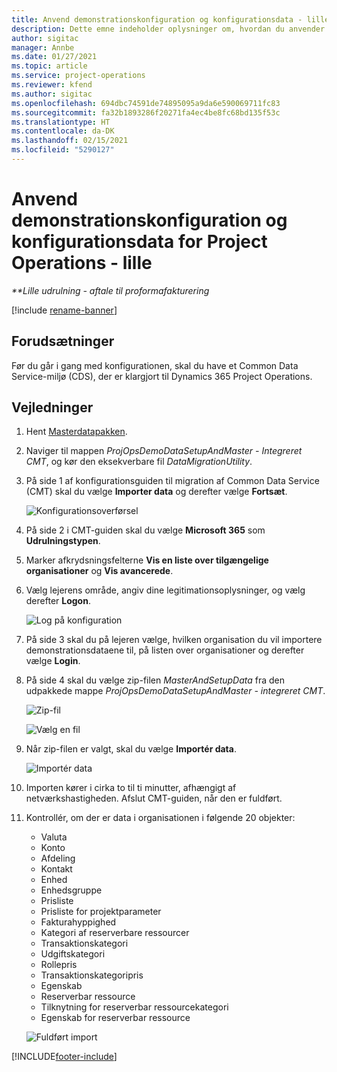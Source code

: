 ```yaml
---
title: Anvend demonstrationskonfiguration og konfigurationsdata - lille
description: Dette emne indeholder oplysninger om, hvordan du anvender demonstrationskonfiguration og konfigurationsdata i forbindelse med Project Operations.
author: sigitac
manager: Annbe
ms.date: 01/27/2021
ms.topic: article
ms.service: project-operations
ms.reviewer: kfend
ms.author: sigitac
ms.openlocfilehash: 694dbc74591de74895095a9da6e590069711fc83
ms.sourcegitcommit: fa32b1893286f20271fa4ec4be8fc68bd135f53c
ms.translationtype: HT
ms.contentlocale: da-DK
ms.lasthandoff: 02/15/2021
ms.locfileid: "5290127"
---
```

# <a name="apply-demo-setup-and-configuration-data-for-project-operations---lite"></a>Anvend demonstrationskonfiguration og konfigurationsdata for Project Operations - lille 

_**Lille udrulning - aftale til proformafakturering_

[!include [rename-banner](~/includes/cc-data-platform-banner.md)]

## <a name="prerequisites"></a>Forudsætninger

Før du går i gang med konfigurationen, skal du have et Common Data Service-miljø (CDS), der er klargjort til Dynamics 365 Project Operations.


## <a name="instructions"></a>Vejledninger

1. Hent [Masterdatapakken](https://download.microsoft.com/download/3/4/1/341bf279-a64f-4baa-af31-ce624859b518/ProjOpsSampleSetupData%20-%20CE%20only%20CMT.zip). 
2. Naviger til mappen *ProjOpsDemoDataSetupAndMaster - Integreret CMT*, og kør den eksekverbare fil *DataMigrationUtility*.
3. På side 1 af konfigurationsguiden til migration af Common Data Service (CMT) skal du vælge **Importer data** og derefter vælge **Fortsæt**.

    ![Konfigurationsoverførsel](./media/1ConfigurationMigration.png)

4. På side 2 i CMT-guiden skal du vælge **Microsoft 365** som **Udrulningstypen**.
5. Marker afkrydsningsfelterne **Vis en liste over tilgængelige organisationer** og **Vis avancerede**.
6. Vælg lejerens område, angiv dine legitimationsoplysninger, og vælg derefter **Logon**.

   ![Log på konfiguration](./media/2ConfigurationSignin.png)

7. På side 3 skal du på lejeren vælge, hvilken organisation du vil importere demonstrationsdataene til, på listen over organisationer og derefter vælge **Login**.
8. På side 4 skal du vælge zip-filen *MasterAndSetupData* fra den udpakkede mappe *ProjOpsDemoDataSetupAndMaster - integreret CMT*.

   ![Zip-fil](./media/3ZipFile.png)

   ![Vælg en fil](./media/4SelectAFile.png)

9. Når zip-filen er valgt, skal du vælge **Importér data**.

   ![Importér data](./media/5ImportData.png)

10. Importen kører i cirka to til ti minutter, afhængigt af netværkshastigheden. Afslut CMT-guiden, når den er fuldført. 
11. Kontrollér, om der er data i organisationen i følgende 20 objekter:

    -   Valuta
    -   Konto
    -   Afdeling
    -   Kontakt
    -   Enhed
    -   Enhedsgruppe
    -   Prisliste
    -   Prisliste for projektparameter 
    -   Fakturahyppighed
    -   Kategori af reserverbare ressourcer
    -   Transaktionskategori
    -   Udgiftskategori
    -   Rollepris
    -   Transaktionskategoripris
    -   Egenskab
    -   Reserverbar ressource
    -   Tilknytning for reserverbar ressourcekategori
    -   Egenskab for reserverbar ressource

    ![Fuldført import](./media/6CompleteImport.png)


[!INCLUDE[footer-include](../includes/footer-banner.md)]